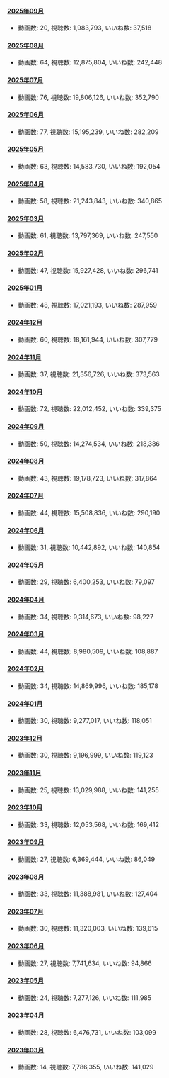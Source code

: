 #### [2025年09月](videos/202509 "wikilink")

-   動画数: 20, 視聴数: 1,983,793, いいね数: 37,518

#### [2025年08月](videos/202508 "wikilink")

-   動画数: 64, 視聴数: 12,875,804, いいね数: 242,448

#### [2025年07月](videos/202507 "wikilink")

-   動画数: 76, 視聴数: 19,806,126, いいね数: 352,790

#### [2025年06月](videos/202506 "wikilink")

-   動画数: 77, 視聴数: 15,195,239, いいね数: 282,209

#### [2025年05月](videos/202505 "wikilink")

-   動画数: 63, 視聴数: 14,583,730, いいね数: 192,054

#### [2025年04月](videos/202504 "wikilink")

-   動画数: 58, 視聴数: 21,243,843, いいね数: 340,865

#### [2025年03月](videos/202503 "wikilink")

-   動画数: 61, 視聴数: 13,797,369, いいね数: 247,550

#### [2025年02月](videos/202502 "wikilink")

-   動画数: 47, 視聴数: 15,927,428, いいね数: 296,741

#### [2025年01月](videos/202501 "wikilink")

-   動画数: 48, 視聴数: 17,021,193, いいね数: 287,959

#### [2024年12月](videos/202412 "wikilink")

-   動画数: 60, 視聴数: 18,161,944, いいね数: 307,779

#### [2024年11月](videos/202411 "wikilink")

-   動画数: 37, 視聴数: 21,356,726, いいね数: 373,563

#### [2024年10月](videos/202410 "wikilink")

-   動画数: 72, 視聴数: 22,012,452, いいね数: 339,375

#### [2024年09月](videos/202409 "wikilink")

-   動画数: 50, 視聴数: 14,274,534, いいね数: 218,386

#### [2024年08月](videos/202408 "wikilink")

-   動画数: 43, 視聴数: 19,178,723, いいね数: 317,864

#### [2024年07月](videos/202407 "wikilink")

-   動画数: 44, 視聴数: 15,508,836, いいね数: 290,190

#### [2024年06月](videos/202406 "wikilink")

-   動画数: 31, 視聴数: 10,442,892, いいね数: 140,854

#### [2024年05月](videos/202405 "wikilink")

-   動画数: 29, 視聴数: 6,400,253, いいね数: 79,097

#### [2024年04月](videos/202404 "wikilink")

-   動画数: 34, 視聴数: 9,314,673, いいね数: 98,227

#### [2024年03月](videos/202403 "wikilink")

-   動画数: 44, 視聴数: 8,980,509, いいね数: 108,887

#### [2024年02月](videos/202402 "wikilink")

-   動画数: 34, 視聴数: 14,869,996, いいね数: 185,178

#### [2024年01月](videos/202401 "wikilink")

-   動画数: 30, 視聴数: 9,277,017, いいね数: 118,051

#### [2023年12月](videos/202312 "wikilink")

-   動画数: 30, 視聴数: 9,196,999, いいね数: 119,123

#### [2023年11月](videos/202311 "wikilink")

-   動画数: 25, 視聴数: 13,029,988, いいね数: 141,255

#### [2023年10月](videos/202310 "wikilink")

-   動画数: 33, 視聴数: 12,053,568, いいね数: 169,412

#### [2023年09月](videos/202309 "wikilink")

-   動画数: 27, 視聴数: 6,369,444, いいね数: 86,049

#### [2023年08月](videos/202308 "wikilink")

-   動画数: 33, 視聴数: 11,388,981, いいね数: 127,404

#### [2023年07月](videos/202307 "wikilink")

-   動画数: 30, 視聴数: 11,320,003, いいね数: 139,615

#### [2023年06月](videos/202306 "wikilink")

-   動画数: 27, 視聴数: 7,741,634, いいね数: 94,866

#### [2023年05月](videos/202305 "wikilink")

-   動画数: 24, 視聴数: 7,277,126, いいね数: 111,985

#### [2023年04月](videos/202304 "wikilink")

-   動画数: 28, 視聴数: 6,476,731, いいね数: 103,099

#### [2023年03月](videos/202303 "wikilink")

-   動画数: 14, 視聴数: 7,786,355, いいね数: 141,029

